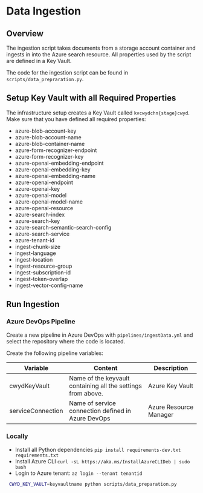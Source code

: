 # Data Ingestion

## Overview
The ingestion script takes documents from a storage account container and ingests in into the Azure search resource.
All properties used by the script are defined in a Key Vault.

The code for the ingestion script can be found in `scripts/data_prepraration.py`.

## Setup Key Vault with all Required Properties
The infrastructure setup creates a Key Vault called `kvcwydchn{stage}cwyd`. Make sure that you have defined all required properties:

- azure-blob-account-key
- azure-blob-account-name
- azure-blob-container-name
- azure-form-recognizer-endpoint
- azure-form-recognizer-key
- azure-openai-embedding-endpoint
- azure-openai-embedding-key
- azure-openai-embedding-name
- azure-openai-endpoint
- azure-openai-key
- azure-openai-model
- azure-openai-model-name
- azure-openai-resource
- azure-search-index
- azure-search-key
- azure-search-semantic-search-config
- azure-search-service
- azure-tenant-id
- ingest-chunk-size
- ingest-language
- ingest-location
- ingest-resource-group
- ingest-subscription-id
- ingest-token-overlap
- ingest-vector-config-name

## Run Ingestion

### Azure DevOps Pipeline
Create a new pipeline in Azure DevOps with `pipelines/ingestData.yml` and select the repository where the code is located.

Create the following pipeline variables:

| Variable | Content  | Description |
| - | - | - |
| cwydKeyVault | Name of the keyvault containing all the settings from above. | Azure Key Vault |
| serviceConnection | Name of service connection defined in Azure DevOps | Azure Resource Manager |

### Locally
- Install all Python dependencies `pip install requirements-dev.txt requirements.txt`
- Install Azure CLI `curl -sL https://aka.ms/InstallAzureCLIDeb | sudo bash`
- Login to Azure tenant: `az login --tenant tenantid`

```bash
 CWYD_KEY_VAULT=keyvaultname python scripts/data_preparation.py
```
